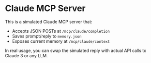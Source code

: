 # Claude MCP Server

This is a simulated Claude MCP server that:
- Accepts JSON POSTs at `/mcp/claude/completion`
- Saves prompt/reply to `memory.json`
- Exposes current memory at `/mcp/claude/context`

In real usage, you can swap the simulated reply with actual API calls to Claude 3 or any LLM.

